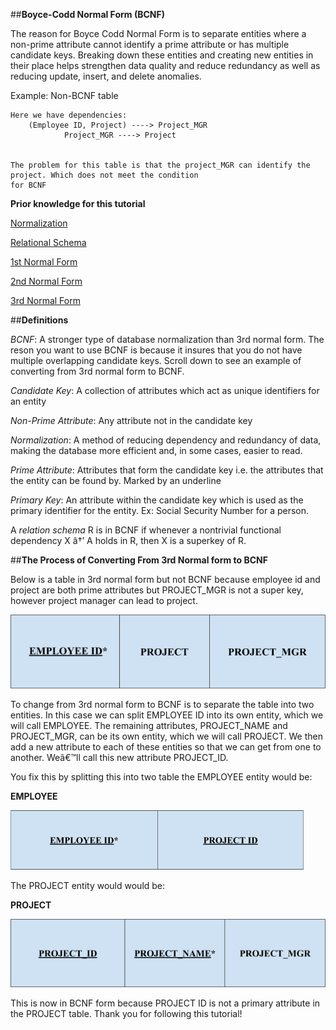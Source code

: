 ##__Boyce-Codd Normal Form (BCNF)__

The reason for Boyce Codd Normal Form is to separate entities where a non-prime attribute cannot identify a prime attribute or has multiple candidate keys. Breaking down these entities and creating new entities in their place helps strengthen data quality and reduce redundancy as well as reducing update, insert, and delete anomalies.

Example: Non-BCNF table

	Here we have dependencies:
		(Employee ID, Project) ----> Project_MGR
			    Project_MGR ----> Project


    The problem for this table is that the project_MGR can identify the project. Which does not meet the condition
    for BCNF

**Prior knowledge for this tutorial**

[Normalization](https://www.techopedia.com/definition/1221/normalization)

[Relational Schema](https://medium.com/@kimtnguyen/relational-database-schema-design-overview-70e447ff66f9)

[1st Normal Form](https://www.essentialsql.com/get-ready-to-learn-sql-8-database-first-normal-form-explained-in-simple-english/)

[2nd Normal Form](https://www.essentialsql.com/get-ready-to-learn-sql-10-database-second-normal-form-explained-in-simple-english/)

[3rd Normal Form](https://www.essentialsql.com/get-ready-to-learn-sql-11-database-third-normal-form-explained-in-simple-english/)    

##__Definitions__

*BCNF*: A stronger type of database normalization than 3rd normal form. The reson you want to use BCNF is because it insures that you do not have multiple overlapping candidate keys. Scroll down to see an example of converting from 3rd normal form to BCNF.

*Candidate Key*: A collection of attributes which act as unique identifiers for an entity

*Non-Prime Attribute*: Any attribute not in the candidate key

*Normalization*: A method of reducing dependency and redundancy of data, making the database more efficient and, in some cases, easier to read.

*Prime Attribute*: Attributes that form the candidate key i.e. the attributes that the entity can be found by. Marked by an underline

*Primary Key*: An attribute within the candidate key which is used as the primary identifier for the entity. Ex: Social Security Number for a person.

A *relation schema* R is in BCNF if whenever a nontrivial functional dependency X â†’ A holds in R, then X is a superkey of R.

##__The Process of Converting From 3rd Normal form to BCNF__

Below is a table in 3rd normal form but not BCNF because employee id and project are both prime attributes but PROJECT_MGR is not a super key, however project manager can lead to project.

![](./images/firstTable.png)

To change from 3rd normal form to BCNF is to separate the table into two entities. In this case we can split EMPLOYEE ID into its own entity, which we will call EMPLOYEE. The remaining attributes, PROJECT_NAME and PROJECT_MGR, can be its own entity, which we will call PROJECT. We then add a new attribute to each of these entities so that we can get from one to another. Weâ€™ll call this new attribute PROJECT_ID.


You fix this by splitting this into two table the EMPLOYEE entity would be:

**EMPLOYEE**

![](./images/secondTable.png)

The PROJECT entity would would be:

**PROJECT**

![](./images/thirdTable.png)

This is now in BCNF form because PROJECT ID is not a primary attribute in the PROJECT table. Thank you for following this tutorial!
